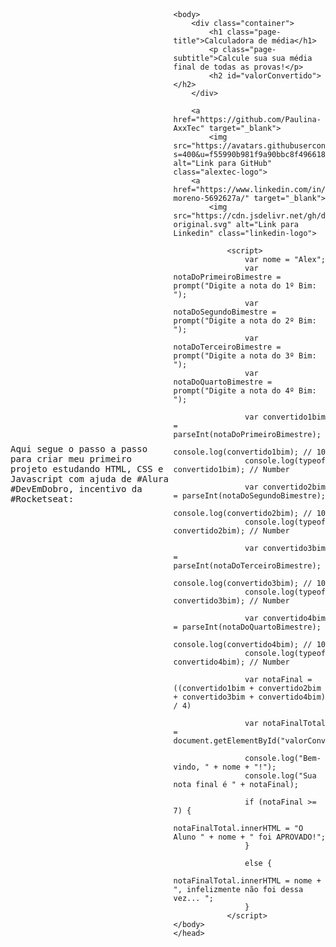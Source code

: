 Aqui segue o passo a passo para criar meu primeiro projeto estudando HTML, CSS e Javascript com ajuda de #Alura #DevEmDobro, incentivo da #Rocketseat:

<!DOCTYPE html>
<html>
    <head>
        <title>Treinando</title>
        <link rel="stylesheet" href="src/musculos.css">
        <style type="text/css">
body {
  font-family: "Roboto Mono", monospace;
  min-height: 50px;
  background-image: url("https://cdn.pixabay.com/photo/2018/02/23/19/40/student-3176407_960_720.png");
  background-size: 100vh;
  background-position: center;
  background-repeat: no-repeat;
  display: flex;
  align-items: center;
  justify-content: center;
}

.container {
  text-align: center;
  padding: 20px;
  height: 100vh;
}

.page-title {
  color: #000000;
  margin: 0 0 5px;
  border-bottom: 1px solid #c3c4c5;
}

.page-subtitle {
  color: #ffffff;
  font-size: 30px;
  text-align: center;
  display: flex;
  justify-content: space-between;
  align-items: center;
  background-color: #000000;
  border-bottom-left-radius: 8px;
  border-bottom-right-radius: 8px;
  border-radius: 8px;
  margin-top: 30px;
  transition: 0.15s ease-in-out;
  opacity: 0.7;
}

.page-logo {
  color: #ffffff;
  font-size: 30px;
  text-align: center;
  display: flex;
  justify-content: space-between;
  align-items: center;
  background-color: #000000;
  padding: 0px 25px;
  width: 200px;
  border-bottom-left-radius: 8px;
  border-bottom-right-radius: 8px;
  border-radius: 8px;
  margin-top: 30px;
  transition: 0.15s ease-in-out;
}

.alextec-logo {
  margin-bottom: 50px; /* margem entre os elementos */
  top: 10px;
  bottom: absolute;
  left: 620px;
  right: 0px;
  margin: auto;
  width: 50px;
  height: 50px;
  cursor: pointer;
  display: flex;
  justify-content: space-between;
  margin-bottom: 50px; /* margem entre os elementos */
  position: absolute;
  border-bottom-left-radius: 5px;
  border-bottom-right-radius: 5px;
  border-radius: 5px;
  box-shadow: rgba(0, 0, 0, 0.35) 0px 5px 15px;
}

.alextec-logo:hover {
  transform: scale(1.05);
}

.linkedin-logo {
  margin-bottom: 50px; /* margem entre os elementos */
  top: 10px;
  bottom: absolute;
  left: 730px;
  right: 0px;
  margin: auto;
  width: 50px;
  height: 50px;
  display: flex;
  justify-content: space-between;
  cursor: pointer; /* pra colocar um cursor do mouse indicando link */
  position: absolute;
  box-shadow: rgba(0, 0, 0, 0.35) 0px 5px 15px; /*https://getcssscan.com/css-box-shadow-examples*/
}

.linkedin-logo:hover {
  transform: scale(1.05);
}

h2 {
  top: 280px;
  bottom: 0;
  left: 0;
  right: 0;
  margin: auto;
  position: absolute;
  color: #ffffff;
  font-size: 30px;
  text-align: center;
  display: flex;
  justify-content: space-around;
  align-content: center;
  background-color: #000000;
  padding: 0px 25px;
  width: 180px;
  height: 110px;
  border-bottom-left-radius: 8px;
  border-bottom-right-radius: 8px;
  border-radius: 8px;
  margin-top: 30px;
  transition: 0.15s ease-in-out;
  opacity: 0.9;
}
        </style>
        
    <body>
        <div class="container">
            <h1 class="page-title">Calculadora de média</h1>
            <p class="page-subtitle">Calcule sua sua média final de todas as provas!</p>
            <h2 id="valorConvertido"></h2>
        </div>

        <a href="https://github.com/Paulina-AxxTec" target="_blank">
            <img src="https://avatars.githubusercontent.com/u/69440895?s=400&u=f55990b981f9a90bbc8f496618e673ffb22cdbe0&v=4" alt="Link para GitHub" class="alextec-logo">
        <a href="https://www.linkedin.com/in/paulina-moreno-5692627a/" target="_blank">
            <img src="https://cdn.jsdelivr.net/gh/devicons/devicon/icons/linkedin/linkedin-original.svg" alt="Link para Linkedin" class="linkedin-logo">

                <script>
                    var nome = "Alex";
                    var notaDoPrimeiroBimestre = prompt("Digite a nota do 1º Bim: ");
                    var notaDoSegundoBimestre = prompt("Digite a nota do 2º Bim: ");
                    var notaDoTerceiroBimestre = prompt("Digite a nota do 3º Bim: ");
                    var notaDoQuartoBimestre = prompt("Digite a nota do 4º Bim: ");

                    var convertido1bim = parseInt(notaDoPrimeiroBimestre);
                    console.log(convertido1bim); // 10
                    console.log(typeof convertido1bim); // Number

                    var convertido2bim = parseInt(notaDoSegundoBimestre);
                    console.log(convertido2bim); // 10
                    console.log(typeof convertido2bim); // Number

                    var convertido3bim = parseInt(notaDoTerceiroBimestre);
                    console.log(convertido3bim); // 10
                    console.log(typeof convertido3bim); // Number

                    var convertido4bim = parseInt(notaDoQuartoBimestre);
                    console.log(convertido4bim); // 10
                    console.log(typeof convertido4bim); // Number

                    var notaFinal = ((convertido1bim + convertido2bim + convertido3bim + convertido4bim) / 4)

                    var notaFinalTotal = document.getElementById("valorConvertido");

                    console.log("Bem-vindo, " + nome + "!");
                    console.log("Sua nota final é " + notaFinal);

                    if (notaFinal >= 7) {
                        notaFinalTotal.innerHTML = "O Aluno " + nome + " foi APROVADO!";
                    }

                    else {
                        notaFinalTotal.innerHTML = nome + ", infelizmente não foi dessa vez... ";
                    }  
                </script>
    </body>
    </head>
</html>
